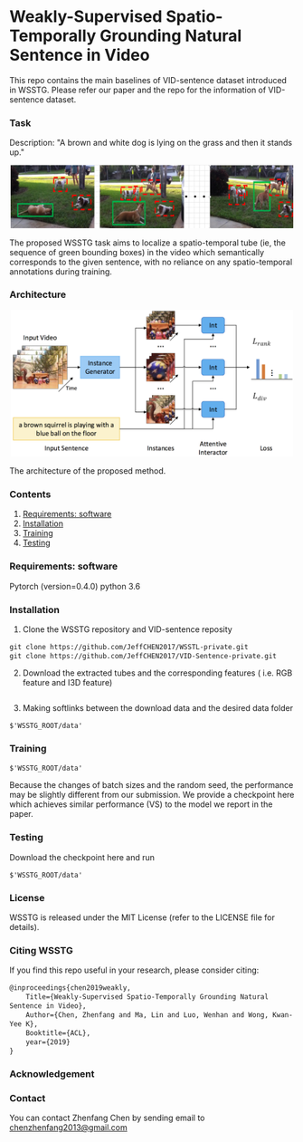# Weakly-Supervised Spatio-Temporally Grounding Natural Sentence in Video  

This repo contains the main baselines of VID-sentence dataset introduced in WSSTG.
Please refer our paper and the repo for the information of VID-sentence dataset.


### Task

<p align="center">
<figcaption>Description: "A brown and white dog is lying on the grass and then it stands up."</figcaption>
</p>
<p align="center">
<img src="images/task.png" alt="task" width="500px">
</p>
<p align="center">
<figcaption>The proposed WSSTG task aims to localize a spatio-temporal tube (ie, the sequence of green bounding boxes) in the video which semantically corresponds to the given sentence, with no reliance on any spatio-temporal annotations during training.</figcaption>
</p>

### Architecture

<p align="center">
<img src="images/frm.png" alt="method compare" width="500px">
</p>
<p align="center">
<figcaption>The architecture of the proposed method.</figcaption>
</p>

### Contents
1. [Requirements: software](#requirements-software)
3. [Installation](#installation)
4. [Training](#Training)
5. [Testing](#Testing)

### Requirements: software
Pytorch (version=0.4.0)
python 3.6 

### Installation

1. Clone the WSSTG repository and VID-sentence reposity
  ```Shell
  git clone https://github.com/JeffCHEN2017/WSSTL-private.git
  git clone https://github.com/JeffCHEN2017/VID-Sentence-private.git
  ```

2. Download the extracted tubes and the corresponding features ( i.e. RGB feature and I3D feature)
  ```Shell
  
  ```
3. Making softlinks between the download data and the desired data folder
```Shell
$'WSSTG_ROOT/data'
```

### Training
```Shell
$'WSSTG_ROOT/data'
```
Because the changes of batch sizes and the random seed, the performance may be slightly different from our submission. We provide a checkpoint here which achieves similar performance (VS) to the model we report in the paper.

### Testing
Download the checkpoint here and run
```Shell
$'WSSTG_ROOT/data'
```

### License

WSSTG is released under the MIT License (refer to the LICENSE file for details).

### Citing WSSTG

If you find this repo useful in your research, please consider citing:

    @inproceedings{chen2019weakly,
        Title={Weakly-Supervised Spatio-Temporally Grounding Natural Sentence in Video},
        Author={Chen, Zhenfang and Ma, Lin and Luo, Wenhan and Wong, Kwan-Yee K},
        Booktitle={ACL},
        year={2019}
    }

### Acknowledgement


### Contact

You can contact Zhenfang Chen by sending email to chenzhenfang2013@gmail.com

